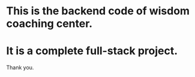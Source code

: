 # This is the backend code of wisdom coaching center.
# It is a complete full-stack project.

Thank you.
